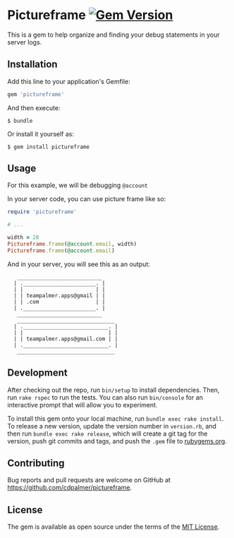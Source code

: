 # Pictureframe [![Gem Version](https://badge.fury.io/rb/pictureframe.svg)](https://badge.fury.io/rb/pictureframe)

This is a gem to help organize and finding your debug statements in your server
logs.

## Installation

Add this line to your application's Gemfile:

```ruby
gem 'pictureframe'
```

And then execute:

    $ bundle

Or install it yourself as:

    $ gem install pictureframe

## Usage

For this example, we will be debugging `@account`

In your server code, you can use picture frame like so:

```ruby
require 'pictureframe'

# ...

width = 28
Pictureframe.frame(@account.email, width)
Pictureframe.frame(@account.email)
```

And in your server, you will see this as an output:

```
   ___________________________
  | ._______________________. |
  | |                       | |
  | | teampalmer.apps@gmail | |
  | | .com                  | |
  | ._______________________. |
   ___________________________
   _______________________________
  | .___________________________. |
  | |                           | |
  | | teampalmer.apps@gmail.com | |
  | .___________________________. |
   _______________________________
```

## Development

After checking out the repo, run `bin/setup` to install dependencies. Then, run `rake rspec` to run the tests. You can also run `bin/console` for an interactive prompt that will allow you to experiment.

To install this gem onto your local machine, run `bundle exec rake install`. To release a new version, update the version number in `version.rb`, and then run `bundle exec rake release`, which will create a git tag for the version, push git commits and tags, and push the `.gem` file to [rubygems.org](https://rubygems.org).

## Contributing

Bug reports and pull requests are welcome on GitHub at https://github.com/cdpalmer/pictureframe.


## License

The gem is available as open source under the terms of the [MIT License](http://opensource.org/licenses/MIT).

